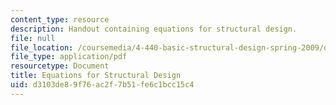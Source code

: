```yaml
---
content_type: resource
description: Handout containing equations for structural design.
file: null
file_location: /coursemedia/4-440-basic-structural-design-spring-2009/d3103de89f76ac2f7b51fe6c1bcc15c4_MIT4_440s09_exam02_equations.pdf
file_type: application/pdf
resourcetype: Document
title: Equations for Structural Design
uid: d3103de8-9f76-ac2f-7b51-fe6c1bcc15c4
---
```

